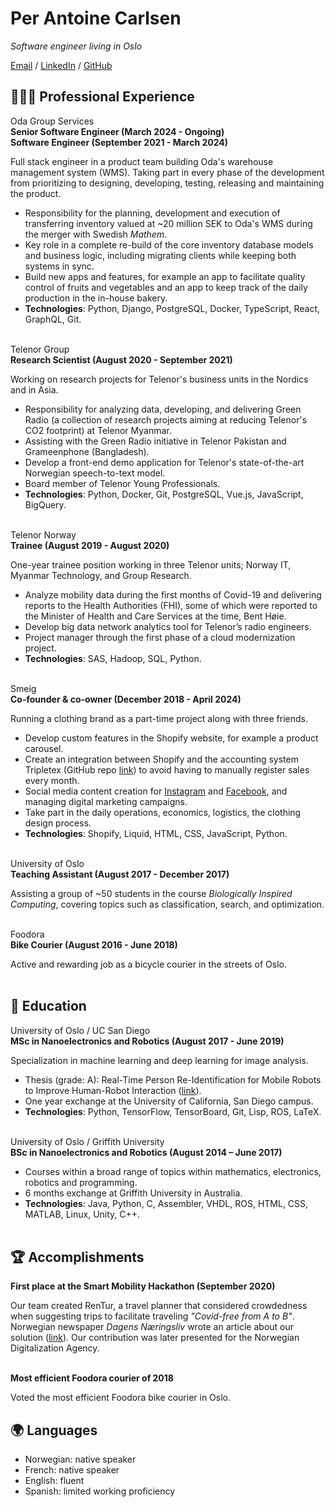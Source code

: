 # Per Antoine Carlsen

_Software engineer living in Oslo_<br>


[Email](mailto:perantoinecarlsen@gmail.com) / [LinkedIn](https://www.linkedin.com/in/per-carlsen/) / [GitHub](https://github.com/percarlsen/)


## 👨🏼‍💻 Professional Experience

Oda Group Services<br/>
**Senior Software Engineer (March 2024 - Ongoing)**<br>
**Software Engineer (September 2021 - March 2024)**<br>

Full stack engineer in a product team building Oda's warehouse management system (WMS). Taking part in every phase of the development from prioritizing to designing, developing, testing, releasing and maintaining the product.

- Responsibility for the planning, development and execution of transferring inventory valued at ~20 million SEK to Oda's WMS during the merger with Swedish _Mathem_.
- Key role in a complete re-build of the core inventory database models and business logic, including migrating clients while keeping both systems in sync.
- Build new apps and features, for example an app to facilitate quality control of fruits and vegetables and an app to keep track of the daily production in the in-house bakery.
- **Technologies**: Python, Django, PostgreSQL, Docker, TypeScript, React, GraphQL, Git.
<br><br>


Telenor Group<br/>
**Research Scientist (August 2020 - September 2021)**<br>

Working on research projects for Telenor's business units in the Nordics and in Asia.

- Responsibility for analyzing data, developing, and delivering Green Radio (a collection of research projects aiming at reducing Telenor's CO2 footprint) at Telenor Myanmar.
- Assisting with the Green Radio initiative in Telenor Pakistan and Grameenphone (Bangladesh).
- Develop a front-end demo application for Telenor's state-of-the-art Norwegian speech-to-text model.
- Board member of Telenor Young Professionals.
- **Technologies**: Python, Docker, Git, PostgreSQL, Vue.js, JavaScript, BigQuery.
<br><br>


Telenor Norway<br/>
**Trainee (August 2019 - August 2020)**<br>

One-year trainee position working in three Telenor units; Norway IT, Myanmar Technology, and Group Research.

- Analyze mobility data during the first months of Covid-19 and delivering reports to the Health Authorities (FHI), some of which were reported to the Minister of Health and Care Services at the time, Bent Høie.
- Develop big data network analytics tool for Telenor’s radio engineers.
- Project manager through the first phase of a cloud modernization project.
- **Technologies**: SAS, Hadoop, SQL, Python.
<br><br>


Smeig</br>
**Co-founder & co-owner (December 2018 - April 2024)**<br>

Running a clothing brand as a part-time project along with three friends.

- Develop custom features in the Shopify website, for example a product carousel.
- Create an integration between Shopify and the accounting system Tripletex (GitHub repo [link](https://github.com/percarlsen/shopify-db)) to avoid having to manually register sales every month.
- Social media content creation for [Instagram](https://www.instagram.com/smeig) and [Facebook](https://www.facebook.com/smeig.co), and managing digital marketing campaigns.
- Take part in the daily operations, economics, logistics, the clothing design process.
- **Technologies**: Shopify, Liquid, HTML, CSS, JavaScript, Python.
<br><br>


University of Oslo<br/>
**Teaching Assistant (August 2017 - December 2017)**<br>

Assisting a group of ~50 students in the course _Biologically Inspired Computing_, covering topics such as classification, search, and optimization.
<br><br>


Foodora<br/>
**Bike Courier (August 2016 - June 2018)**<br>

Active and rewarding job as a bicycle courier in the streets of Oslo.
<br><br>


## 📖 Education


University of Oslo / UC San Diego<br/>
**MSc in Nanoelectronics and Robotics (August 2017 - June 2019)**<br>

Specialization in machine learning and deep learning for image analysis.

- Thesis (grade: A): Real-Time Person Re-Identification for Mobile Robots to Improve Human-Robot Interaction ([link](https://www.duo.uio.no/handle/10852/69080)).
- One year exchange at the University of California, San Diego campus.
- **Technologies**: Python, TensorFlow, TensorBoard, Git, Lisp, ROS, LaTeX.
<br><br>

University of Oslo / Griffith University<br/>
**BSc in Nanoelectronics and Robotics (August 2014 – June 2017)**<br>

- Courses within a broad range of topics within mathematics, electronics, robotics and programming.
- 6 months exchange at Griffith University in Australia.
- **Technologies**: Java, Python, C, Assembler, VHDL, ROS, HTML, CSS, MATLAB, Linux, Unity, C++.
<br><br>


## 🏆 Accomplishments


**First place at the Smart Mobility Hackathon (September 2020)**<br>

Our team created RenTur, a travel planner that considered crowdedness when suggesting trips to facilitate traveling _"Covid-free from A to B"_. Norwegian newspaper _Dagens Næringsliv_ wrote an article about our solution ([link](https://www.dn.no/staticprojects/annonsorinnhold/entur/pa-bare-24-timer-fant-de-opp-en-helt-ny-losning-for-a-unnga-fulle-kollektivreiser/)). Our contribution was later presented for the Norwegian Digitalization Agency.
<br><br>


**Most efficient Foodora courier of 2018**<br>

Voted the most efficient Foodora bike courier in Oslo.

## 🌍 Languages


- Norwegian: native speaker
- French: native speaker
- English: fluent
- Spanish: limited working proficiency
